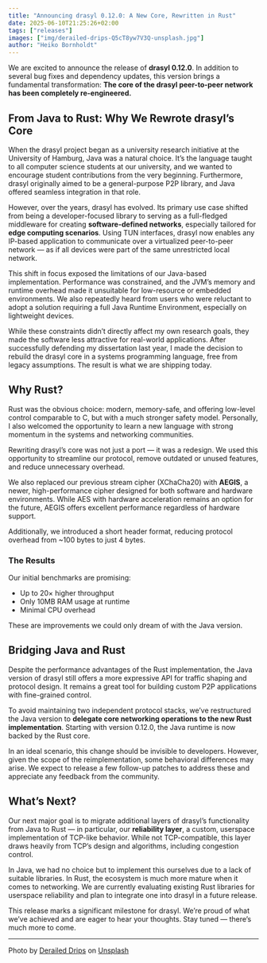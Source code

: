 ```yaml
---
title: "Announcing drasyl 0.12.0: A New Core, Rewritten in Rust"
date: 2025-06-10T21:25:26+02:00
tags: ["releases"]
images: ["img/derailed-drips-Q5cT8yw7V3Q-unsplash.jpg"]
author: "Heiko Bornholdt"
---
```


We are excited to announce the release of **drasyl 0.12.0**. In addition to several bug fixes and dependency updates, this version brings a fundamental transformation:
**The core of the drasyl peer-to-peer network has been completely re-engineered.**

<!--more-->

## From Java to Rust: Why We Rewrote drasyl’s Core

When the drasyl project began as a university research initiative at the University of Hamburg, Java was a natural choice. It’s the language taught to all computer science students at our university, and we wanted to encourage student contributions from the very beginning. Furthermore, drasyl originally aimed to be a general-purpose P2P library, and Java offered seamless integration in that role.

However, over the years, drasyl has evolved. Its primary use case shifted from being a developer-focused library to serving as a full-fledged middleware for creating **software-defined networks**, especially tailored for **edge computing scenarios**. Using TUN interfaces, drasyl now enables any IP-based application to communicate over a virtualized peer-to-peer network — as if all devices were part of the same unrestricted local network.

This shift in focus exposed the limitations of our Java-based implementation. Performance was constrained, and the JVM’s memory and runtime overhead made it unsuitable for low-resource or embedded environments. We also repeatedly heard from users who were reluctant to adopt a solution requiring a full Java Runtime Environment, especially on lightweight devices.

While these constraints didn’t directly affect my own research goals, they made the software less attractive for real-world applications. After successfully defending my dissertation last year, I made the decision to rebuild the drasyl core in a systems programming language, free from legacy assumptions. The result is what we are shipping today.

## Why Rust?

Rust was the obvious choice: modern, memory-safe, and offering low-level control comparable to C, but with a much stronger safety model. Personally, I also welcomed the opportunity to learn a new language with strong momentum in the systems and networking communities.

Rewriting drasyl’s core was not just a port — it was a redesign. We used this opportunity to streamline our protocol, remove outdated or unused features, and reduce unnecessary overhead.

We also replaced our previous stream cipher (XChaCha20) with **AEGIS**, a newer, high-performance cipher designed for both software and hardware environments. While AES with hardware acceleration remains an option for the future, AEGIS offers excellent performance regardless of hardware support.

Additionally, we introduced a short header format, reducing protocol overhead from ~100 bytes to just 4 bytes.

### The Results

Our initial benchmarks are promising:
* Up to 20× higher throughput
* Only 10MB RAM usage at runtime
* Minimal CPU overhead

These are improvements we could only dream of with the Java version.

## Bridging Java and Rust

Despite the performance advantages of the Rust implementation, the Java version of drasyl still offers a more expressive API for traffic shaping and protocol design. It remains a great tool for building custom P2P applications with fine-grained control.

To avoid maintaining two independent protocol stacks, we’ve restructured the Java version to **delegate core networking operations to the new Rust implementation**. Starting with version 0.12.0, the Java runtime is now backed by the Rust core.

In an ideal scenario, this change should be invisible to developers. However, given the scope of the reimplementation, some behavioral differences may arise. We expect to release a few follow-up patches to address these and appreciate any feedback from the community.

## What’s Next?

Our next major goal is to migrate additional layers of drasyl’s functionality from Java to Rust — in particular, our **reliability layer**, a custom, userspace implementation of TCP-like behavior. While not TCP-compatible, this layer draws heavily from TCP’s design and algorithms, including congestion control.

In Java, we had no choice but to implement this ourselves due to a lack of suitable libraries. In Rust, the ecosystem is much more mature when it comes to networking. We are currently evaluating existing Rust libraries for userspace reliability and plan to integrate one into drasyl in a future release.



This release marks a significant milestone for drasyl. We’re proud of what we’ve achieved and are eager to hear your thoughts. Stay tuned — there’s much more to come.

---

Photo by [Derailed Drips](https://unsplash.com/de/@deraileddrips) on [Unsplash](https://unsplash.com/)
